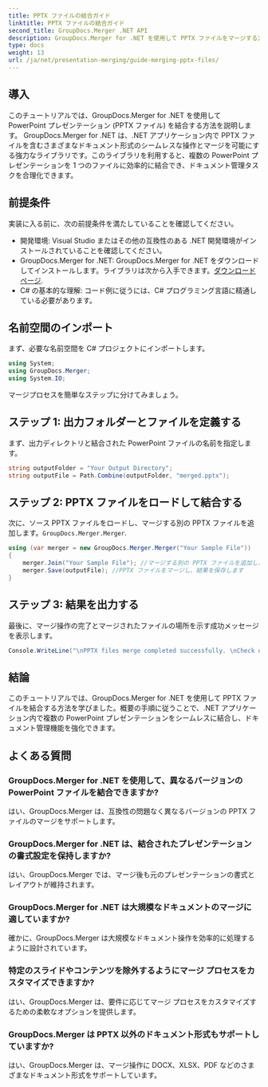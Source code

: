 ```yaml
---
title: PPTX ファイルの結合ガイド
linktitle: PPTX ファイルの結合ガイド
second_title: GroupDocs.Merger .NET API
description: GroupDocs.Merger for .NET を使用して PPTX ファイルをマージする方法を学びます。この強力な .NET ライブラリを使用してドキュメント管理を合理化します。
type: docs
weight: 13
url: /ja/net/presentation-merging/guide-merging-pptx-files/
---
```

## 導入
このチュートリアルでは、GroupDocs.Merger for .NET を使用して PowerPoint プレゼンテーション (PPTX ファイル) を結合する方法を説明します。 GroupDocs.Merger for .NET は、.NET アプリケーション内で PPTX ファイルを含むさまざまなドキュメント形式のシームレスな操作とマージを可能にする強力なライブラリです。このライブラリを利用すると、複数の PowerPoint プレゼンテーションを 1 つのファイルに効率的に結合でき、ドキュメント管理タスクを合理化できます。
## 前提条件
実装に入る前に、次の前提条件を満たしていることを確認してください。
- 開発環境: Visual Studio またはその他の互換性のある .NET 開発環境がインストールされていることを確認してください。
- GroupDocs.Merger for .NET: GroupDocs.Merger for .NET をダウンロードしてインストールします。ライブラリは次から入手できます。[ダウンロードページ](https://releases.groupdocs.com/merger/net/).
- C# の基本的な理解: コード例に従うには、C# プログラミング言語に精通している必要があります。

## 名前空間のインポート
まず、必要な名前空間を C# プロジェクトにインポートします。
```csharp
using System; 
using GroupDocs.Merger;
using System.IO;
```

マージプロセスを簡単なステップに分けてみましょう。
## ステップ 1: 出力フォルダーとファイルを定義する
まず、出力ディレクトリと結合された PowerPoint ファイルの名前を指定します。
```csharp
string outputFolder = "Your Output Directory";
string outputFile = Path.Combine(outputFolder, "merged.pptx");
```
## ステップ 2: PPTX ファイルをロードして結合する
次に、ソース PPTX ファイルをロードし、マージする別の PPTX ファイルを追加します。`GroupDocs.Merger.Merger`.
```csharp
using (var merger = new GroupDocs.Merger.Merger("Your Sample File"))
{
    merger.Join("Your Sample File"); //マージする別の PPTX ファイルを追加します
    merger.Save(outputFile); //PPTX ファイルをマージし、結果を保存します
}
```
## ステップ 3: 結果を出力する
最後に、マージ操作の完了とマージされたファイルの場所を示す成功メッセージを表示します。
```csharp
Console.WriteLine("\nPPTX files merge completed successfully. \nCheck output in {0}", outputFolder);
```

## 結論
このチュートリアルでは、GroupDocs.Merger for .NET を使用して PPTX ファイルを結合する方法を学びました。概要の手順に従うことで、.NET アプリケーション内で複数の PowerPoint プレゼンテーションをシームレスに結合し、ドキュメント管理機能を強化できます。

## よくある質問
### GroupDocs.Merger for .NET を使用して、異なるバージョンの PowerPoint ファイルを結合できますか?
はい、GroupDocs.Merger は、互換性の問題なく異なるバージョンの PPTX ファイルのマージをサポートします。
### GroupDocs.Merger for .NET は、結合されたプレゼンテーションの書式設定を保持しますか?
はい、GroupDocs.Merger では、マージ後も元のプレゼンテーションの書式とレイアウトが維持されます。
### GroupDocs.Merger for .NET は大規模なドキュメントのマージに適していますか?
確かに、GroupDocs.Merger は大規模なドキュメント操作を効率的に処理するように設計されています。
### 特定のスライドやコンテンツを除外するようにマージ プロセスをカスタマイズできますか?
はい、GroupDocs.Merger は、要件に応じてマージ プロセスをカスタマイズするための柔軟なオプションを提供します。
### GroupDocs.Merger は PPTX 以外のドキュメント形式もサポートしていますか?
はい、GroupDocs.Merger は、マージ操作に DOCX、XLSX、PDF などのさまざまなドキュメント形式をサポートしています。